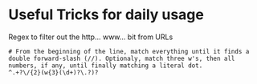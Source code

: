 # Useful Tricks for daily usage

Regex to filter out the http... www... bit from URLs
```
# From the beginning of the line, match everything until it finds a double forward-slash (//). Optionaly, match three w's, then all numbers, if any, until finally matching a literal dot. 
^.+?\/{2}(w{3}(\d+)?\.?)?
```
